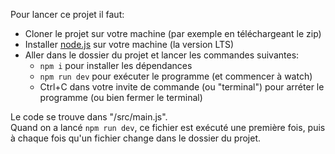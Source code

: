 Pour lancer ce projet il faut:

- Cloner le projet sur votre machine (par exemple en téléchargeant le zip)
- Installer [node.js](https://nodejs.org/fr/) sur votre machine (la version LTS)
- Aller dans le dossier du projet et lancer les commandes suivantes:
  - `npm i` pour installer les dépendances
  - `npm run dev` pour exécuter le programme (et commencer à watch)
  - Ctrl+C dans votre invite de commande (ou "terminal") pour arréter le programme (ou bien fermer le terminal)

Le code se trouve dans "/src/main.js".  
Quand on a lancé `npm run dev`, ce fichier est exécuté une première fois, puis à chaque fois qu'un fichier change dans le dossier du projet.
